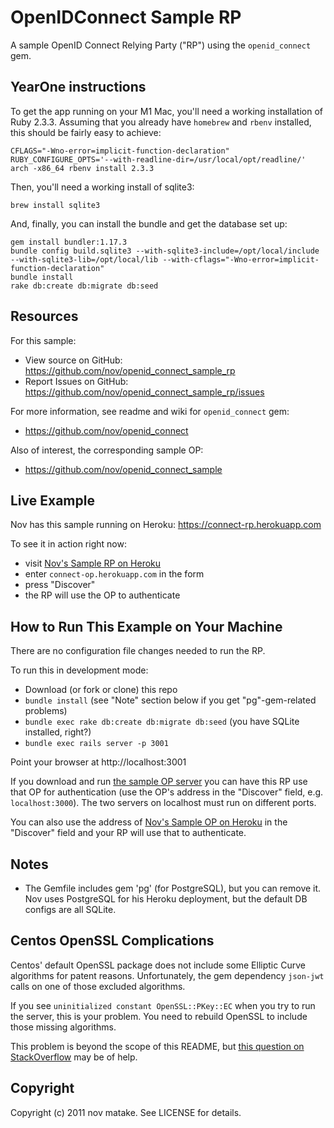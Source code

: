 # OpenIDConnect Sample RP

A sample OpenID Connect Relying Party ("RP") using the `openid_connect` gem.

## YearOne instructions

To get the app running on your M1 Mac, you'll need a working installation of Ruby 2.3.3. Assuming that you already have `homebrew` and `rbenv` installed, this should be fairly easy to achieve:

    CFLAGS="-Wno-error=implicit-function-declaration" RUBY_CONFIGURE_OPTS='--with-readline-dir=/usr/local/opt/readline/' arch -x86_64 rbenv install 2.3.3

Then, you'll need a working install of sqlite3:

    brew install sqlite3

And, finally, you can install the bundle and get the database set up:

    gem install bundler:1.17.3
    bundle config build.sqlite3 --with-sqlite3-include=/opt/local/include --with-sqlite3-lib=/opt/local/lib --with-cflags="-Wno-error=implicit-function-declaration"
    bundle install
    rake db:create db:migrate db:seed

## Resources

For this sample:

* View source on GitHub: https://github.com/nov/openid_connect_sample_rp
* Report Issues on GitHub: https://github.com/nov/openid_connect_sample_rp/issues


For more information, see readme and wiki for `openid_connect` gem:

* https://github.com/nov/openid_connect


Also of interest, the corresponding sample OP:

* https://github.com/nov/openid_connect_sample


## Live Example

Nov has this sample running on Heroku: https://connect-rp.herokuapp.com

To see it in action right now:

* visit [Nov's Sample RP on Heroku](https://connect-rp.herokuapp.com)
* enter `connect-op.herokuapp.com` in the form
* press "Discover"
* the RP will use the OP to authenticate


## How to Run This Example on Your Machine

There are no configuration file changes needed to run the RP.

To run this in development mode:

* Download (or fork or clone) this repo
* `bundle install` (see "Note" section below if you get "pg"-gem-related problems)
* `bundle exec rake db:create db:migrate db:seed` (you have SQLite installed, right?)
* `bundle exec rails server -p 3001`

Point your browser at http://localhost:3001

If you download and run [the sample OP server](https://connect-rp.herokuapp.com)
you can have this RP use that OP for authentication
(use the OP's address in the "Discover" field, e.g. `localhost:3000`).
The two servers on localhost must run on different ports.

You can also use the address of
[Nov's Sample OP on Heroku](https://connect-op.herokuapp.com) in the
"Discover" field and your RP will use that to authenticate.


## Notes

* The Gemfile includes gem 'pg' (for PostgreSQL), but you can remove it.
  Nov uses PostgreSQL for his Heroku deployment, but the default DB configs are all SQLite.


## Centos OpenSSL Complications

Centos' default OpenSSL package does not include some Elliptic Curve algorithms for patent reasons.
Unfortunately, the gem dependency `json-jwt` calls on one of those excluded algorithms.

If you see `uninitialized constant OpenSSL::PKey::EC` when you try to run the server,
this is your problem. You need to rebuild OpenSSL to include those missing algorithms.

This problem is beyond the scope of this README, but
[this question on StackOverflow](http://stackoverflow.com/questions/32790297/uninitialized-constant-opensslpkeyec-from-ruby-on-centos/32790298#32790298)
may be of help.


## Copyright

Copyright (c) 2011 nov matake. See LICENSE for details.

